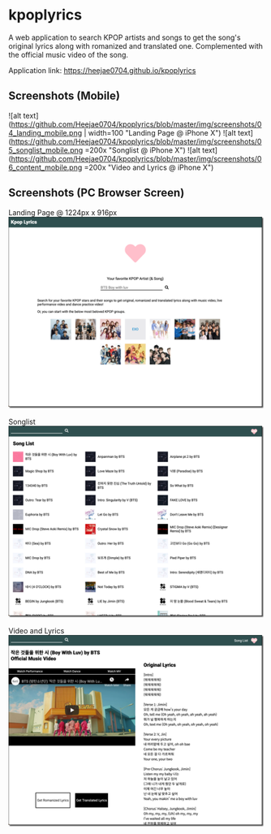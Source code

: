 # kpoplyrics

A web application to search KPOP artists and songs to get the song's original lyrics along with romanized and translated one. Complemented with the official music video of the song.

Application link: https://heejae0704.github.io/kpoplyrics

## Screenshots (Mobile)

![alt text](https://github.com/Heejae0704/kpoplyrics/blob/master/img/screenshots/04_landing_mobile.png | width=100 "Landing Page @ iPhone X")
![alt text](https://github.com/Heejae0704/kpoplyrics/blob/master/img/screenshots/05_songlist_mobile.png =200x "Songlist @ iPhone X")
![alt text](https://github.com/Heejae0704/kpoplyrics/blob/master/img/screenshots/06_content_mobile.png =200x "Video and Lyrics @ iPhone X")

## Screenshots (PC Browser Screen)

Landing Page @ 1224px x 916px
![alt text](https://github.com/Heejae0704/kpoplyrics/blob/master/img/screenshots/01_landing_large.png "Landing Page @ 1224px x 916px")

Songlist
![alt text](https://github.com/Heejae0704/kpoplyrics/blob/master/img/screenshots/02_songlist_large.png "Landing Page @ 1224px x 916px")

Video and Lyrics
![alt text](https://github.com/Heejae0704/kpoplyrics/blob/master/img/screenshots/03_content_large.png "Landing Page @ 1224px x 916px")
